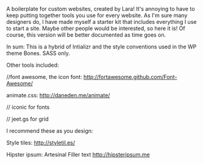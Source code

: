 A boilerplate for custom websites, created by Lara! It's annoying to have to keep putting together tools you use for every website. As I'm sure many designers do, I have made myself a starter kit that includes everything I use to start a site. Maybe other people would be interested, so here it is! Of course, this version will be better documented as time goes on.

In sum:
This is a hybrid of Intializr and the style conventions used in the WP theme Bones.
SASS only.

Other tools included:

//font awesome, the icon font:
http://fortawesome.github.com/Font-Awesome/

animate.css:
http://daneden.me/animate/


// iconic for fonts

// jeet.gs for grid

I recommend these as you design:

Style tiles:
http://styletil.es/

Hipster ipsum: Artesinal Filler text
http://hipsteripsum.me


